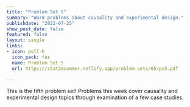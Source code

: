 ```yaml
---
title: "Problem Set 5"
summary: "Word problems about causality and experimental design."
publishdate: "2022-07-25"
show_post_date: false
featured: false
layout: single
links:
- icon: poll-h
  icon_pack: fas
  name: Problem Set 5
  url: https://stat20summer.netlify.app/problem-sets/05/ps5.pdf

---
```


This is the fifth problem set! Problems this week cover causality and experimental design topics through examination of a few case studies.




